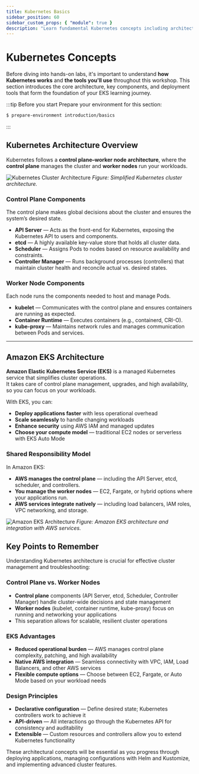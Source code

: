 ```yaml
---
title: Kubernetes Basics
sidebar_position: 60
sidebar_custom_props: { "module": true }
description: "Learn fundamental Kubernetes concepts including architecture, Helm, and Kustomize."
---
```


# Kubernetes Concepts

Before diving into hands-on labs, it's important to understand **how Kubernetes works** and **the tools you'll use** throughout this workshop. This section introduces the core architecture, key components, and deployment tools that form the foundation of your EKS learning journey.

:::tip Before you start
Prepare your environment for this section:

```bash timeout=300 wait=10
$ prepare-environment introduction/basics
```

:::

## Kubernetes Architecture Overview

Kubernetes follows a **control plane–worker node architecture**, where the **control plane** manages the cluster and **worker nodes** run your workloads.

![Kubernetes Cluster Architecture](https://kubernetes.io/images/docs/kubernetes-cluster-architecture.svg)
*Figure: Simplified Kubernetes cluster architecture.*

### Control Plane Components

The control plane makes global decisions about the cluster and ensures the system’s desired state.

- **API Server** — Acts as the front-end for Kubernetes, exposing the Kubernetes API to users and components.  
- **etcd** — A highly available key-value store that holds all cluster data.  
- **Scheduler** — Assigns Pods to nodes based on resource availability and constraints.  
- **Controller Manager** — Runs background processes (controllers) that maintain cluster health and reconcile actual vs. desired states.

### Worker Node Components

Each node runs the components needed to host and manage Pods.

- **kubelet** — Communicates with the control plane and ensures containers are running as expected.  
- **Container Runtime** — Executes containers (e.g., containerd, CRI-O).  
- **kube-proxy** — Maintains network rules and manages communication between Pods and services.

---

## Amazon EKS Architecture

**Amazon Elastic Kubernetes Service (EKS)** is a managed Kubernetes service that simplifies cluster operations.  
It takes care of control plane management, upgrades, and high availability, so you can focus on your workloads.

With EKS, you can:
- **Deploy applications faster** with less operational overhead  
- **Scale seamlessly** to handle changing workloads  
- **Enhance security** using AWS IAM and managed updates  
- **Choose your compute model** — traditional EC2 nodes or serverless with EKS Auto Mode

### Shared Responsibility Model

In Amazon EKS:
- **AWS manages the control plane** — including the API Server, etcd, scheduler, and controllers.  
- **You manage the worker nodes** — EC2, Fargate, or hybrid options where your applications run.  
- **AWS services integrate natively** — including load balancers, IAM roles, VPC networking, and storage.

![Amazon EKS Architecture](https://docs.aws.amazon.com/images/eks/latest/userguide/images/whatis.png)
*Figure: Amazon EKS architecture and integration with AWS services.*

## Key Points to Remember

Understanding Kubernetes architecture is crucial for effective cluster management and troubleshooting:

### Control Plane vs. Worker Nodes
- **Control plane** components (API Server, etcd, Scheduler, Controller Manager) handle cluster-wide decisions and state management
- **Worker nodes** (kubelet, container runtime, kube-proxy) focus on running and networking your applications
- This separation allows for scalable, resilient cluster operations

### EKS Advantages
- **Reduced operational burden** — AWS manages control plane complexity, patching, and high availability
- **Native AWS integration** — Seamless connectivity with VPC, IAM, Load Balancers, and other AWS services
- **Flexible compute options** — Choose between EC2, Fargate, or Auto Mode based on your workload needs

### Design Principles
- **Declarative configuration** — Define desired state; Kubernetes controllers work to achieve it
- **API-driven** — All interactions go through the Kubernetes API for consistency and auditability
- **Extensible** — Custom resources and controllers allow you to extend Kubernetes functionality

These architectural concepts will be essential as you progress through deploying applications, managing configurations with Helm and Kustomize, and implementing advanced cluster features.
